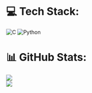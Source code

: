
# 💻 Tech Stack:
![C](https://img.shields.io/badge/c-%2300599C.svg?style=for-the-badge&logo=c&logoColor=white) ![Python](https://img.shields.io/badge/python-3670A0?style=for-the-badge&logo=python&logoColor=ffdd54)
# 📊 GitHub Stats:
![](https://github-readme-stats.vercel.app/api?username=sh4dow-sk&theme=apprentice&hide_border=false&include_all_commits=true&count_private=false)<br/>
![](https://github-readme-stats.vercel.app/api/top-langs/?username=sh4dow-sk&theme=apprentice&hide_border=false&include_all_commits=true&count_private=false&layout=compact)
